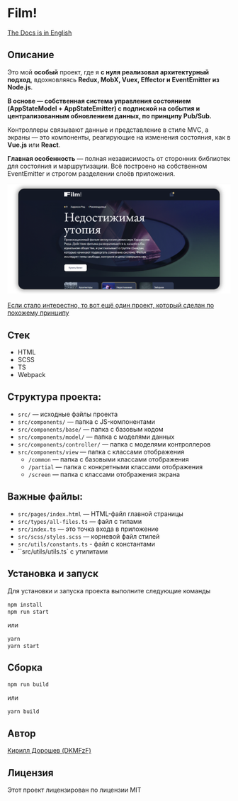 # Film!

[The Docs is in English](./docs/README.en.md)

## Описание
Это мой **особый** проект, где я **с нуля реализовал архитектурный подход**, вдохновляясь **Redux, MobX, Vuex, Effector и EventEmitter из Node.js**.

**В основе — собственная система управления состоянием (AppStateModel + AppStateEmitter) с подпиской на события и централизованным обновлением данных, по принципу Pub/Sub.**

Контроллеры связывают данные и представление в стиле MVC, а экраны — это компоненты, реагирующие на изменения состояния, как в **Vue.js** или **React**.

**Главная особенность** — полная независимость от сторонних библиотек для состояния и маршрутизации. Всё построено на собственном EventEmitter и строгом разделении слоёв приложения.

![screen_app](./docs/app-screen.png)

[Если стало интерестно, то вот ещё один проект, который сделан по похожему принципу](https://github.com/DKMFzF/web-larek-MVC.git)  

## Стек
- HTML
- SCSS
- TS
- Webpack

## Структура проекта:
- ```src/``` — исходные файлы проекта
- ```src/components/``` — папка с JS-компонентами
- ```src/components/base/``` — папка с базовым кодом
- ```src/components/model/``` — папка с моделями данных
- ```src/components/controller/``` — папка с моделями контроллеров
- ```src/components/view``` — папка с классами отображения
    - ```/common``` — папка с базовыми классами отображения
    - ```/partial``` — папка с конкретными классами отображения
    - ```/screen``` — папка с классами отображения экрана

## Важные файлы:
- ```src/pages/index.html``` — HTML-файл главной страницы
- ```src/types/all-files.ts``` — файл с типами
- ``src/index.ts`` — это точка входа в приложение
- ``src/scss/styles.scss`` — корневой файл стилей
- ``src/utils/constants.ts`` - файл с константами
- ``src/utils/utils.ts` с утилитами

## Установка и запуск
Для установки и запуска проекта выполните следующие команды

```
npm install
npm run start
```

или

```
yarn
yarn start
```


## Сборка

```
npm run build
```

или

```
yarn build
```

## Автор

[Кирилл Дорошев (DKMFzF)](https://vk.com/dkmfzf )

## Лицензия

Этот проект лицензирован по лицензии MIT
